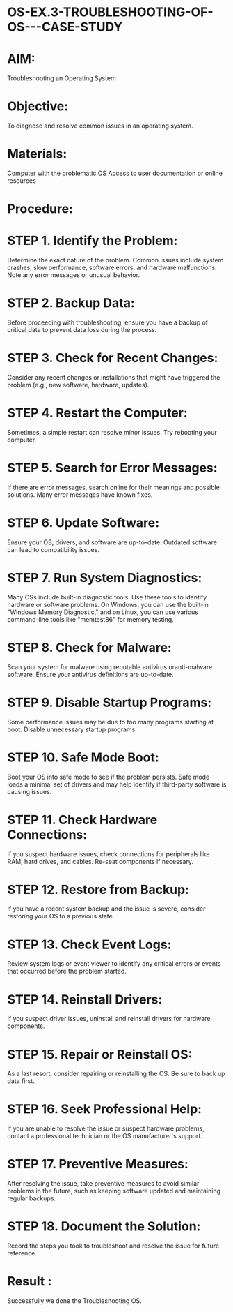 # OS-EX.3-TROUBLESHOOTING-OF-OS---CASE-STUDY

# AIM:

Troubleshooting an Operating System

# Objective:

To diagnose and resolve common issues in an operating system.

# Materials:

Computer with the problematic OS Access to user documentation or online resources

# Procedure:

# STEP 1. Identify the Problem:

Determine the exact nature of the problem. Common issues include system crashes, slow performance, software errors, and hardware malfunctions. Note any error messages or unusual behavior.

# STEP 2. Backup Data:

Before proceeding with troubleshooting, ensure you have a backup of critical data to prevent data loss during the process.

# STEP 3. Check for Recent Changes:

Consider any recent changes or installations that might have triggered the problem (e.g., new software, hardware, updates).

# STEP 4. Restart the Computer:

Sometimes, a simple restart can resolve minor issues. Try rebooting your computer.

# STEP 5. Search for Error Messages:

If there are error messages, search online for their meanings and possible solutions. Many error messages have known fixes.

# STEP 6. Update Software:

Ensure your OS, drivers, and software are up-to-date. Outdated software can lead to compatibility issues.

# STEP 7. Run System Diagnostics:

Many OSs include built-in diagnostic tools. Use these tools to identify hardware or software problems. On Windows, you can use the built-in "Windows Memory Diagnostic," and on Linux, you can use various command-line tools like "memtest86" for memory testing.

# STEP 8. Check for Malware:

Scan your system for malware using reputable antivirus oranti-malware software. Ensure your antivirus definitions are up-to-date.

# STEP 9. Disable Startup Programs:

Some performance issues may be due to too many programs starting at boot. Disable unnecessary startup programs.

# STEP 10. Safe Mode Boot:

Boot your OS into safe mode to see if the problem persists. Safe mode loads a minimal set of drivers and may help identify if third-party software is causing issues.

# STEP 11. Check Hardware Connections:

If you suspect hardware issues, check connections for peripherals like RAM, hard drives, and cables. Re-seat components if necessary.

# STEP 12. Restore from Backup:

If you have a recent system backup and the issue is severe, consider restoring your OS to a previous state.

# STEP 13. Check Event Logs:

Review system logs or event viewer to identify any critical errors or events that occurred before the problem started.

# STEP 14. Reinstall Drivers:

If you suspect driver issues, uninstall and reinstall drivers for hardware components.

# STEP 15. Repair or Reinstall OS:

As a last resort, consider repairing or reinstalling the OS. Be sure to back up data first.

# STEP 16. Seek Professional Help:

If you are unable to resolve the issue or suspect hardware problems, contact a professional technician or the OS manufacturer's support.

# STEP 17. Preventive Measures:

After resolving the issue, take preventive measures to avoid similar problems in the future, such as keeping software updated and maintaining regular backups.

# STEP 18. Document the Solution:

Record the steps you took to troubleshoot and resolve the issue for future reference.

# Result :

Successfully we done the Troubleshooting OS.
